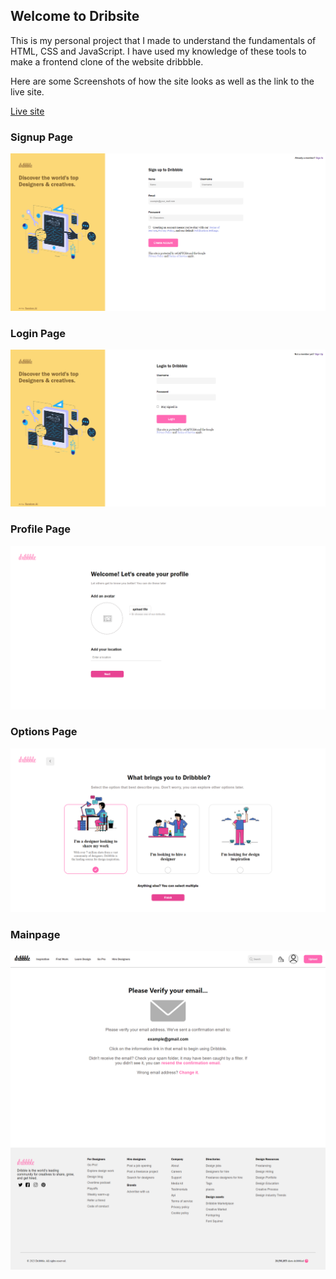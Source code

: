<h2>Welcome to Dribsite</h2>
<p>
This is my personal project that I made to understand the fundamentals of HTML, CSS and JavaScript. I have used my knowledge of these tools to make a frontend clone of the website dribbble.<br>

Here are some Screenshots of how the site looks as well as the link to the live site.

<a href="https:/\/\zolaontop1.github.io/\dribsite/\">Live site</a>

</p>

<h3>Signup Page</h3>
<img src="./Screenshots/signup.png">

<h3>Login Page</h3>
<img src="./Screenshots/login.png">

<h3>Profile Page</h3>
<img src="./Screenshots/profile.png">

<h3>Options Page</h3> 
<img src="./Screenshots/customize.png">

<h3>Mainpage</h3>
<img src="./Screenshots/mainpage.png">
